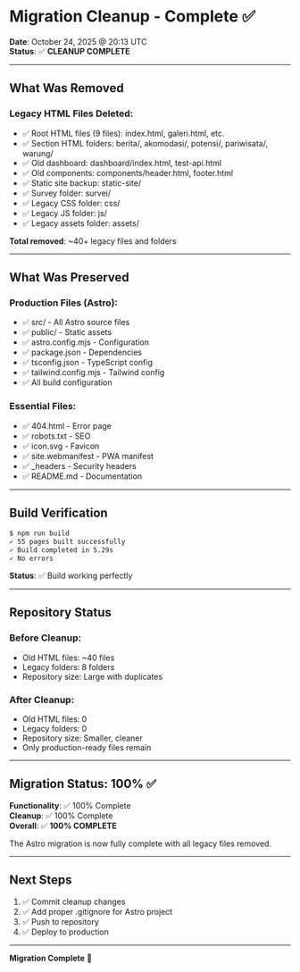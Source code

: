 # Migration Cleanup - Complete ✅

**Date**: October 24, 2025 @ 20:13 UTC  
**Status**: ✅ **CLEANUP COMPLETE**

---

## What Was Removed

### Legacy HTML Files Deleted:
- ✅ Root HTML files (9 files): index.html, galeri.html, etc.
- ✅ Section HTML folders: berita/, akomodasi/, potensi/, pariwisata/, warung/
- ✅ Old dashboard: dashboard/index.html, test-api.html
- ✅ Old components: components/header.html, footer.html
- ✅ Static site backup: static-site/
- ✅ Survey folder: survei/
- ✅ Legacy CSS folder: css/
- ✅ Legacy JS folder: js/
- ✅ Legacy assets folder: assets/

**Total removed**: ~40+ legacy files and folders

---

## What Was Preserved

### Production Files (Astro):
- ✅ src/ - All Astro source files
- ✅ public/ - Static assets
- ✅ astro.config.mjs - Configuration
- ✅ package.json - Dependencies
- ✅ tsconfig.json - TypeScript config
- ✅ tailwind.config.mjs - Tailwind config
- ✅ All build configuration

### Essential Files:
- ✅ 404.html - Error page
- ✅ robots.txt - SEO
- ✅ icon.svg - Favicon
- ✅ site.webmanifest - PWA manifest
- ✅ _headers - Security headers
- ✅ README.md - Documentation

---

## Build Verification

```bash
$ npm run build
✓ 55 pages built successfully
✓ Build completed in 5.29s
✓ No errors
```

**Status**: ✅ Build working perfectly

---

## Repository Status

### Before Cleanup:
- Old HTML files: ~40 files
- Legacy folders: 8 folders
- Repository size: Large with duplicates

### After Cleanup:
- Old HTML files: 0
- Legacy folders: 0  
- Repository size: Smaller, cleaner
- Only production-ready files remain

---

## Migration Status: 100% ✅

**Functionality**: ✅ 100% Complete  
**Cleanup**: ✅ 100% Complete  
**Overall**: ✅ **100% COMPLETE**

The Astro migration is now fully complete with all legacy files removed.

---

## Next Steps

1. ✅ Commit cleanup changes
2. ✅ Add proper .gitignore for Astro project
3. ✅ Push to repository
4. ✅ Deploy to production

---

**Migration Complete** 🎉
